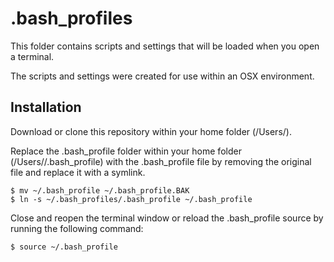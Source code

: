 # .bash_profiles

This folder contains scripts and settings that will be loaded when you open a terminal.

The scripts and settings were created for use within an OSX environment.


## Installation
Download or clone this repository within your home folder (/Users/<your username>).

Replace the .bash_profile folder within your home folder (/Users/<your username>/.bash_profile) with the .bash_profile file by removing the original file and replace it with a symlink.

```
$ mv ~/.bash_profile ~/.bash_profile.BAK
$ ln -s ~/.bash_profiles/.bash_profile ~/.bash_profile
```

Close and reopen the terminal window or reload the .bash_profile source by running the following command:

```
$ source ~/.bash_profile
```


